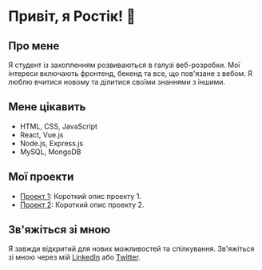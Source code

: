 # Привіт, я Ростік! 👋

## Про мене
Я студент із захопленням розвиваються в галузі веб-розробки. Мої інтереси включають фронтенд, бекенд та все, що пов'язане з вебом. Я люблю вчитися новому та ділитися своїми знаннями з іншими.

## Мене цікавить
- HTML, CSS, JavaScript
- React, Vue.js
- Node.js, Express.js
- MySQL, MongoDB

## Мої проекти
- [Проект 1](link-to-project-1): Короткий опис проекту 1.
- [Проект 2](link-to-project-2): Короткий опис проекту 2.

## Зв'яжіться зі мною
Я завжди відкритий для нових можливостей та спілкування. Зв'яжіться зі мною через мій [LinkedIn](link-to-LinkedIn) або [Twitter](link-to-Twitter).
